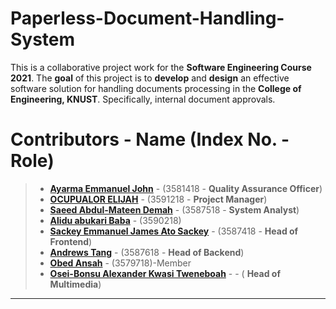 # Paperless-Document-Handling-System

This is a collaborative project work for the __Software Engineering Course 2021__.
The __goal__ of this project is to __develop__ and __design__ an effective software solution for
handling documents processing in the __College of Engineering, KNUST__. Specifically,
internal document approvals.

# Contributors - Name (Index No. - Role)


>- __[Ayarma Emmanuel John](https://github.com/EJAyarma)__ - (3581418 - __Quality Assurance Officer__) 
>- __[OCUPUALOR ELIJAH](https://github.com/Koffi-Cobbin)__ - (3591218 - __Project Manager__)
>- __[Saeed Abdul-Mateen Demah](https://github.com/kin-saga)__ - (3587518 - __System Analyst__)
>- __[Alidu abukari Baba](https://github.com/khalid753)__ - (3590218)
>- __[Sackey Emmanuel James Ato Sackey](https://github.com/Ejasackey)__ - (3587418 - __Head of Frontend__)
>- __[Andrews Tang](https://github.com/cocastic8590)__ - (3587618 - __Head of Backend__)
>- __[Obed Ansah](https://github.com/obedansah)__ - (3579718)-Member
>- __[Osei-Bonsu Alexander Kwasi Tweneboah](https://github.com/TKJNR)__ - - ( __Head of Multimedia__)
___
